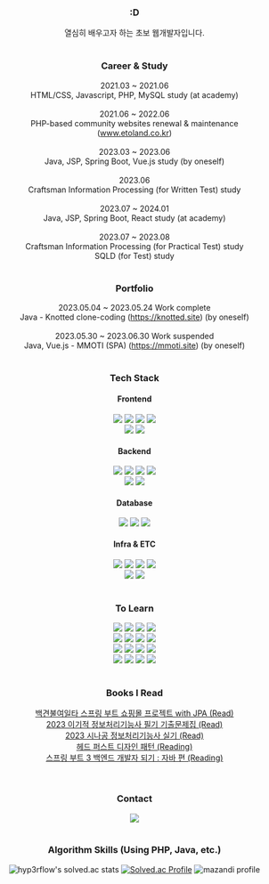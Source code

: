 <div align='center'>

### :D
열심히 배우고자 하는 초보 웹개발자입니다.
<br><br>

### Career & Study
2021.03 ~ 2021.06<br>
HTML/CSS, Javascript, PHP, MySQL study (at academy)
<br><br>
2021.06 ~ 2022.06<br>
PHP-based community websites renewal & maintenance (www.etoland.co.kr)
<br><br>
2023.03 ~ 2023.06<br>
Java, JSP, Spring Boot, Vue.js study (by oneself)
<br><br>
2023.06<br>
Craftsman Information Processing (for Written Test) study
<br><br>
2023.07 ~ 2024.01<br>
Java, JSP, Spring Boot, React study (at academy)
<br><br>
2023.07 ~ 2023.08<br>
Craftsman Information Processing (for Practical Test) study<br>
SQLD (for Test) study
<br><br>
  
### Portfolio
2023.05.04 ~ 2023.05.24 Work complete<br>
Java - Knotted clone-coding (https://knotted.site) (by oneself)
<br><br>
2023.05.30 ~ 2023.06.30 Work suspended<br>
Java, Vue.js - MMOTI (SPA) (https://mmoti.site) (by oneself)
<br><br>

### Tech Stack

#### Frontend
<img src="https://img.shields.io/badge/HTML5-E34F26?style=flat&logo=HTML5&logoColor=white" />
<img src="https://img.shields.io/badge/CSS3-1572B6?style=flat&logo=CSS3&logoColor=white" />
<img src="https://img.shields.io/badge/JavaScript-F7DF1E?style=flat&logo=JavaScript&logoColor=white" />
<img src="https://img.shields.io/badge/jQuery-0769AD?style=flat&logo=jQuery&logoColor=white" />
<br>
<img src="https://img.shields.io/badge/Vue.js-4FC08D?style=flat&logo=Vue.js&logoColor=white" />
<img src="https://img.shields.io/badge/Axios-5A29E4?style=flat&logo=axios&logoColor=white" />

#### Backend
<img src="https://img.shields.io/badge/Java-0099E5?style=flat&logo=OpenJDK&logoColor=white" />
<img src="https://img.shields.io/badge/Spring-6DB33F?style=flat&logo=Spring&logoColor=white" />
<img src="https://img.shields.io/badge/Spring Boot-6DB33F?style=flat&logo=Spring Boot&logoColor=white" />
<img src="https://img.shields.io/badge/Spring Security-6DB33F?style=flat&logo=Spring Security&logoColor=white" />
<br>
<img src="https://img.shields.io/badge/PHP-777BB4?style=flat&logo=PHP&logoColor=white" />
<img src="https://img.shields.io/badge/JWT-000000?style=flat&logo=jsonwebtokens&logoColor=white" />

#### Database
<img src="https://img.shields.io/badge/MySQL-4479A1?style=flat&logo=MySQL&logoColor=white" />
<img src="https://img.shields.io/badge/MariaDB-003545?style=flat&logo=MariaDB&logoColor=white" />
<img src="https://img.shields.io/badge/OracleDB-F80000?style=flat&logo=Oracle&logoColor=white" />
  
#### Infra & ETC
<img src="https://img.shields.io/badge/AWS EC2-FF9900?style=flat&logo=amazonec2&logoColor=white" />
<img src="https://img.shields.io/badge/AWS RDS-527FFF?style=flat&logo=amazonrds&logoColor=white" />
<img src="https://img.shields.io/badge/AWS S3-569A31?style=flat&logo=amazons3&logoColor=white" />
<img src="https://img.shields.io/badge/Notion-000000?style=flat&logo=Notion&logoColor=white" />
<br>
<img src="https://img.shields.io/badge/Slack-4A154B?style=flat&logo=Slack&logoColor=white" />
<img src="https://img.shields.io/badge/GitHub-181717?style=flat&logo=GitHub&logoColor=white" />
<br><br>
  
### To Learn
<img src="https://img.shields.io/badge/TypeScript-3178C6?style=flat&logo=TypeScript&logoColor=white" />
<img src="https://img.shields.io/badge/Node.js-339933?style=flat&logo=Node.js&logoColor=white" />
<img src="https://img.shields.io/badge/React-61DAFB?style=flat&logo=React&logoColor=white" />
<img src="https://img.shields.io/badge/Docker-2496ED?style=flat&logo=Docker&logoColor=white" />
<br>
<img src="https://img.shields.io/badge/Kubernetes-326CE5?style=flat&logo=Kubernetes&logoColor=white" />
<img src="https://img.shields.io/badge/NGINX-009639?style=flat&logo=nginx&logoColor=white" />
<img src="https://img.shields.io/badge/AWS ECS-FF9900?style=flat&logo=amazonecs&logoColor=white" />
<img src="https://img.shields.io/badge/AWS Lambda-FF9900?style=flat&logo=awslambda&logoColor=white" />
<br>
<img src="https://img.shields.io/badge/Redis-DC382D?style=flat&logo=Redis&logoColor=white" />
<img src="https://img.shields.io/badge/Elasticsearch-005571?style=flat&logo=elasticsearch&logoColor=white" />
<img src="https://img.shields.io/badge/Elastic Stack-005571?style=flat&logo=elasticstack&logoColor=white" />
<img src="https://img.shields.io/badge/Jenkins-D24939?style=flat&logo=jenkins&logoColor=white" />
<br>
<img src="https://img.shields.io/badge/OWASP-000000?style=flat&logo=owasp&logoColor=white" />
<img src="https://img.shields.io/badge/styled components-DB7093?style=flat&logo=styledcomponents&logoColor=white" />
<img src="https://img.shields.io/badge/Socket.io-010101?style=flat&logo=socketdotio&logoColor=white" />
<img src="https://img.shields.io/badge/Kotlin-7F52FF?style=flat&logo=kotlin&logoColor=white" />
<br><br>
<!-- <img src="https://img.shields.io/badge/Python-3776AB?style=flat&logo=Python&logoColor=white" /> -->
<!-- <img src="https://img.shields.io/badge/Laravel-FF2D20?style=flat&logo=Laravel&logoColor=white" /> -->

### Books I Read
<a href='https://www.aladin.co.kr/shop/wproduct.aspx?ItemId=278601116'>백견불여일타 스프링 부트 쇼핑몰 프로젝트 with JPA (Read)</a><br>
<a href='https://www.aladin.co.kr/shop/wproduct.aspx?ItemId=310559162'>2023 이기적 정보처리기능사 필기 기출문제집 (Read)</a><br>
<a href='https://www.aladin.co.kr/shop/wproduct.aspx?ItemId=310432210'>2023 시나공 정보처리기능사 실기 (Read)</a><br>
<a href='https://www.aladin.co.kr/shop/wproduct.aspx?ItemId=290892473'>헤드 퍼스트 디자인 패턴 (Reading)</a><br>
<a href='https://www.aladin.co.kr/shop/wproduct.aspx?ItemId=315742581'>스프링 부트 3 백엔드 개발자 되기 : 자바 편 (Reading)</a><br>
<!-- <a href='https://www.aladin.co.kr/shop/wproduct.aspx?ItemId=300366903'>실전 SPA 개발 리액트 with 타입스크립트 + 스프링 부트 (Interrupt)</a> -->
<br>

### Contact

<a href='mailto:jungmin09172@naver.com'>
<img src="https://img.shields.io/badge/NAVER-03C75A?style=flat&logo=Naver&logoColor=white" />
</a>
<br><br>

### Algorithm Skills (Using PHP, Java, etc.)

![hyp3rflow's solved.ac stats](https://github-readme-solvedac.hyp3rflow.vercel.app/api/?handle=jungmin0917)
[![Solved.ac Profile](http://mazassumnida.wtf/api/v2/generate_badge?boj=jungmin0917)](https://www.acmicpc.net/user/jungmin0917)
![mazandi profile](http://mazandi.herokuapp.com/api?handle=jungmin0917&theme=warm)

</div>

